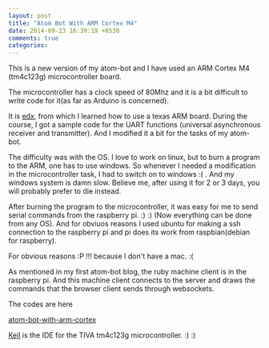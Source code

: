 ```yaml
---
layout: post
title: "Atom Bot With ARM Cortex M4"
date: 2014-09-23 16:39:19 +0530
comments: true
categories: 
---
```

This is a new version of my atom-bot and I have used an ARM Cortex M4 (tm4c123g) microcontroller board.

The microcontroller has a clock speed of 80Mhz and it is a bit difficult to write code for it(as far as Arduino is concerned).

It is [edx](http://edx.org/), from which I learned how to use a texas ARM board. During the course, I got a sample code for the UART functions (universal asynchronous receiver and transmitter). And I modified it a bit for the tasks of my atom-bot. 

The difficulty was with the OS. I love to work on linux, but to burn a program to the ARM, one has to use windows. So whenever I needed a modification in the microcontroller task, I had to switch on to windows :( . And my windows system is damn slow. Believe me, after using it for 2 or 3 days, you will probably prefer to die instead. 

After burning the program to the microcontroller, it was easy for me to send serial commands from the raspberry pi. :) :) (Now everything can be done from any OS). And for obviuos reasons I used ubuntu for making a ssh connection to the raspberry pi and pi does its work from raspbian(debian for raspberry).

For obvious reasons :P !!! because I don't have a mac. :(

As mentioned in my first atom-bot blog, the ruby machine client is in the raspberry pi. And this machine client connects to the server and draws the commands that the browser client sends through websockets.

 

The codes are here 

[atom-bot-with-arm-cortex](http://github.com/tworitdash/atom-bot-with-arm-cortex/)

[Keil](http://keil.com/) is the IDE for the TIVA tm4c123g microcontroller. :)  :) 